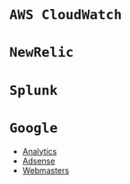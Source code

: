 
# `AWS CloudWatch`

# `NewRelic`

# `Splunk`

# `Google`

* [Analytics](https://analytics.google.com/analytics/web/#report/defaultid/a77440209w116292057p121603384/)
* [Adsense](https://www.google.com/adsense/new/u/0/pub-9496875666537518/home)
* [Webmasters](https://www.google.com/webmasters/tools/dashboard?hl=en&siteUrl=https%3A%2F%2Fwww.saneside.com%2F)
